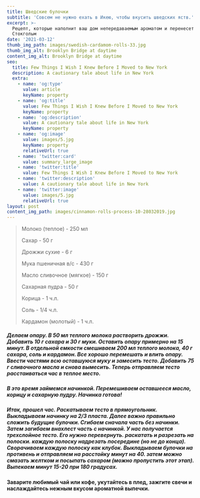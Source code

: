 ```yaml
---
title: Шведские булочки
subtitle: 'Совсем не нужно ехать в Икею, чтобы вкусить шведских яств.'
excerpt: >-
  Рецепт, которые наполнит ваш дом непередаваемым ароматом и перенесет в
  Стокгольм
date: '2021-03-12'
thumb_img_path: images/swedish-cardamom-rolls-33.jpg
thumb_img_alt: Brooklyn Bridge at daytime
content_img_alt: Brooklyn Bridge at daytime
seo:
  title: Few Things I Wish I Knew Before I Moved to New York
  description: A cautionary tale about life in New York
  extra:
    - name: 'og:type'
      value: article
      keyName: property
    - name: 'og:title'
      value: Few Things I Wish I Knew Before I Moved to New York
      keyName: property
    - name: 'og:description'
      value: A cautionary tale about life in New York
      keyName: property
    - name: 'og:image'
      value: images/5.jpg
      keyName: property
      relativeUrl: true
    - name: 'twitter:card'
      value: summary_large_image
    - name: 'twitter:title'
      value: Few Things I Wish I Knew Before I Moved to New York
    - name: 'twitter:description'
      value: A cautionary tale about life in New York
    - name: 'twitter:image'
      value: images/5.jpg
      relativeUrl: true
layout: post
content_img_path: images/cinnamon-rolls-process-10-28032019.jpg
---
```

> Молоко (теплое) - 250 мл
>
> Сахар - 50 г
>
> Дрожжи сухие - 6 г
>
> Мука пшеничная в/c - 430 г
>
> Масло сливочное (мягкое) - 150 г
>
> Сахарная пудра - 50 г
>
> Корица - 1 ч.л.
>
> Соль - 1/4 ч.л.
>
> Кардамон (молотый) - 1 ч.л.

##### Делаем опару. В 50 мл теплого молока растворить дрожжи. Добавить 10 г сахара и 30 г муки. Оставить опару примерно на 15 минут. В отдельной емкости смешиваем 200 мл теплого молока, 40 г сахара, соль и кардамон. Все хорошо перемешать и влить опару. Ввести частями всю оставшуюся муку и замесить тесто. Добавить 75 г сливочного масла и снова вымесить. Теперь отправляем тесто расстаиваться час в теплое место.

##### В это время займемся начинкой. Перемешиваем оставшееся масло, корицу и сахарную пудру. Начинка готова!

##### Итак, прошел час. Раскатываем тесто в прямоугольник. Выкладываем начинку на 2/3 пласта. Далее важно правильно сложить будущие булочки. Сгибаем сначала часть без начинки. Затем загибаем внахлест часть с начинкой. У нас получается трехслойное тесто. Его нужно перевернуть. раскатать и разрезать на полоски. каждую полоску надрезать посередине (но не до конца). Сворачиваем каждую полоску как клубок. Выкладываем булочки на противень и отправляем на расстойку минут на 40. затем можно смазать желтком и посыпать сахаром (можно пропустить этот этап). Выпекаем минут 15-20 при 180 градусах.

**Заварите любимый чай или кофе, укутайтесь в плед, зажгите свечи и наслаждайтесь нежным вкусом ароматной выпечки.**
